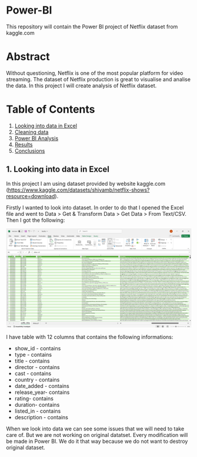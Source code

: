 # Power-BI

This repository will contain the Power BI project of Netflix dataset from kaggle.com

# Abstract

Without questioning, Netflix is one of the most popular platform for video streaming. The dataset of Netflix production is great to visualise and analise the data. In this project I will create analysis of Netflix dataset. 

# Table of Contents
1. [Looking into data in Excel](#introduction)
2. [Cleaning data](#cleaning)
3. [Power BI Analysis](#analysis)
4. [Results](#results)
5. [Conclusions](#conclusions)

<a name="introduction"></a>
## 1. Looking into data in Excel

In this project I am using dataset provided by website kaggle.com (https://www.kaggle.com/datasets/shivamb/netflix-shows?resource=download).

Firstly I wanted to look into dataset. In order to do that I opened the Excel file and went to Data > Get & Transform Data > Get Data > From Text/CSV. Then I got the following:

![alt text](Images\01_image.png "CSV opened in Excel")

I have table with 12 columns that contains the following informations:

- show_id - contains 
- type - contains 
- title - contains 
- director - contains 
- cast - contains 
- country - contains 
- date_added - contains 
- release_year- contains 
- rating- contains 
- duration- contains 
- listed_in - contains 
- description - contains

When we look into data we can see some issues that we will need to take care of. But we are not working on original datatset. Every modification will be made in Power BI. We do it that way because we do not want to destroy original dataset.
